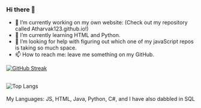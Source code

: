 ### Hi there 👋
- 🔭 I’m currently working on my own website: (Check out my repository called Atharvak123.github.io!)
- 🌱 I’m currently learning HTML and Python.
- 🤔 I’m looking for help with figuring out which one of my javaScript repos is taking so much space.
- 📫 How to reach me: leave me something on my GitHub. 

[![GitHub Streak](https://streak-stats.demolab.com?user=AtharvaK123&theme=vue-dark&border_radius=4.4)](https://git.io/streak-stats)<br><br>

 ![Top Langs](https://github-readme-stats.vercel.app/api/top-langs/?username=AtharvaK123&hide=javascript&theme=tokyonight)<br><br>
My Languages: JS, HTML, Java, Python, C#, and I have also dabbled in SQL
